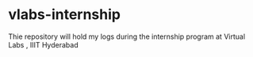 # vlabs-internship
Thie repository will hold my logs during the internship program at Virtual Labs , IIIT Hyderabad
